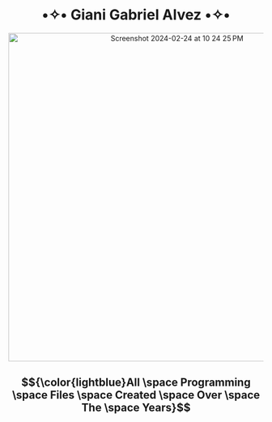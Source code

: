 <h1 align="center" style="font-weight:bold;"> •✧• Giani Gabriel Alvez •✧• </h1>



<p align="center">
  <img align="center" width="650" alt="Screenshot 2024-02-24 at 10 24 25 PM" src="https://github.com/Giavonator/Giavonator/assets/68939873/d371b10c-b3b1-491e-81e5-9b95fdd45e92">
</p>


<h2 align="center">
  
$${\color{lightblue}All \space Programming \space Files \space Created \space Over \space The \space Years}$$

</h2>



<!--
**Giavonator/Giavonator** is a ✨ _special_ ✨ repository because its `README.md` (this file) appears on your GitHub profile.

Here are some ideas to get you started:

- 🔭 I’m currently working on ...
- 🌱 I’m currently learning ...
- 👯 I’m looking to collaborate on ...
- 🤔 I’m looking for help with ...
- 💬 Ask me about ...
- 📫 How to reach me: ...
- 😄 Pronouns: ...
- ⚡ Fun fact: ...
-->
